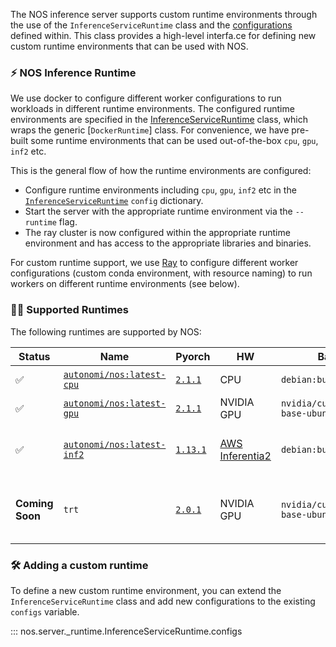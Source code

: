 The NOS inference server supports custom runtime environments through the use of the `InferenceServiceRuntime` class and the [configurations](../api/server.md#InferenceServiceRuntime.configs) defined within. This class provides a high-level interfa.ce for defining new custom runtime environments that can be used with NOS.

### ⚡️ NOS Inference Runtime

We use docker to configure different worker configurations to run workloads in different runtime environments. The configured runtime environments are specified in the [InferenceServiceRuntime](../api/server.md#inferenceserviceruntime) class, which wraps the generic [`DockerRuntime`] class. For convenience, we have pre-built some runtime environments that can be used out-of-the-box `cpu`, `gpu`, `inf2` etc.

This is the general flow of how the runtime environments are configured:
- Configure runtime environments including `cpu`, `gpu`, `inf2` etc in the [`InferenceServiceRuntime`](../api/server.md#inferenceserviceruntime) `config` dictionary.
- Start the server with the appropriate runtime environment via the `--runtime` flag.
- The ray cluster is now configured within the appropriate runtime environment and has access to the appropriate libraries and binaries.

For custom runtime support, we use [Ray](https://ray.io) to configure different worker configurations (custom conda environment, with resource naming) to run workers on different runtime environments (see below).

### 🏃‍♂️ Supported Runtimes

The following runtimes are supported by NOS:

| Status | Name | Pyorch | HW | Base | Size | Description |
| - | --- | --- | --- | --- | --- | --- |
| ✅ | [`autonomi/nos:latest-cpu`](https://hub.docker.com/r/autonomi/nos/tags)  | [`2.1.1`](https://pypi.org/project/torch/2.1.1/) | CPU | `debian:buster-slim` | 1.1 GB | CPU-only runtime. |
| ✅ | [`autonomi/nos:latest-gpu`](https://hub.docker.com/r/autonomi/nos/tags)  | [`2.1.1`](https://pypi.org/project/torch/2.1.1/) | NVIDIA GPU | `nvidia/cuda:11.8.0-base-ubuntu22.04` | 3.9 GB | GPU runtime. |
| ✅ | [`autonomi/nos:latest-inf2`](https://hub.docker.com/r/autonomi/nos/tags) | [`1.13.1`](https://pypi.org/project/torch/1.13.1/) | [AWS Inferentia2](https://aws.amazon.com/ec2/instance-types/inf2/) | `debian:buster-slim` | 1.7 GB | Inf2 runtime with [torch-neuronx](https://awsdocs-neuron.readthedocs-hosted.com/en/latest/frameworks/torch/torch-neuronx/setup/pytorch-install.html). |
| **Coming Soon** | `trt` | [`2.0.1`](https://pypi.org/project/torch/2.0.1/) | NVIDIA GPU | `nvidia/cuda:11.8.0-base-ubuntu22.04` | GPU runtime with TensorRT (8.4.2.4). |

### 🛠️ Adding a custom runtime

To define a new custom runtime environment, you can extend the `InferenceServiceRuntime` class and add new configurations to the existing `configs` variable.

::: nos.server._runtime.InferenceServiceRuntime.configs
